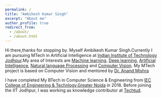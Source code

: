 ```yaml
---
permalink: /
title: "Ambikesh Kumar Singh"
excerpt: "About me"
author_profile: true
redirect_from: 
  - /about/
  - /about.html
---
```


Hi there,thanks for stopping by. Myself Ambikesh Kumar Singh.Currently I am pursuing MTech in Artificial Intelligence at [Indian Institute of Technology Jodhpur](http://iitj.ac.in/).My area of Interests are [Machine learning](https://en.wikipedia.org/wiki/Machine_learning), [Deep learning](https://en.wikipedia.org/wiki/Deep_learning), [Artificial Intelligence](https://en.wikipedia.org/wiki/Artificial_intelligence), [Natural language Processing](https://.wikipedia.org/wiki/Natural_language_processing) and [Computer Vision](https://en.wikipedia.org/wiki/Computer_vision). My MTech project is based on Computer Vision and mentored by [Dr. Anand Mishra](https://anandmishra22.github.io/)

I have completed My BTech in Computer Science & Engineering from [IEC College of Engineering & Technlogy,Greater Noida](https://www.iec.edu.in/) in 2018. 
Before joining  the IIT Jodhpur, I was working as knowledge contributor at [Techtud](https://www.techtud.com/).
